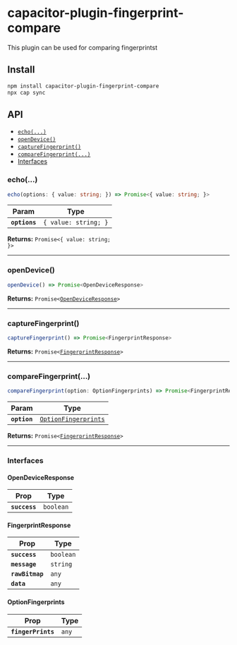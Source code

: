 # capacitor-plugin-fingerprint-compare

This plugin can be used for comparing fingerprintst

## Install

```bash
npm install capacitor-plugin-fingerprint-compare
npx cap sync
```

## API

<docgen-index>

* [`echo(...)`](#echo)
* [`openDevice()`](#opendevice)
* [`captureFingerprint()`](#capturefingerprint)
* [`compareFingerprint(...)`](#comparefingerprint)
* [Interfaces](#interfaces)

</docgen-index>

<docgen-api>
<!--Update the source file JSDoc comments and rerun docgen to update the docs below-->

### echo(...)

```typescript
echo(options: { value: string; }) => Promise<{ value: string; }>
```

| Param         | Type                            |
| ------------- | ------------------------------- |
| **`options`** | <code>{ value: string; }</code> |

**Returns:** <code>Promise&lt;{ value: string; }&gt;</code>

--------------------


### openDevice()

```typescript
openDevice() => Promise<OpenDeviceResponse>
```

**Returns:** <code>Promise&lt;<a href="#opendeviceresponse">OpenDeviceResponse</a>&gt;</code>

--------------------


### captureFingerprint()

```typescript
captureFingerprint() => Promise<FingerprintResponse>
```

**Returns:** <code>Promise&lt;<a href="#fingerprintresponse">FingerprintResponse</a>&gt;</code>

--------------------


### compareFingerprint(...)

```typescript
compareFingerprint(option: OptionFingerprints) => Promise<FingerprintResponse>
```

| Param        | Type                                                              |
| ------------ | ----------------------------------------------------------------- |
| **`option`** | <code><a href="#optionfingerprints">OptionFingerprints</a></code> |

**Returns:** <code>Promise&lt;<a href="#fingerprintresponse">FingerprintResponse</a>&gt;</code>

--------------------


### Interfaces


#### OpenDeviceResponse

| Prop          | Type                 |
| ------------- | -------------------- |
| **`success`** | <code>boolean</code> |


#### FingerprintResponse

| Prop            | Type                 |
| --------------- | -------------------- |
| **`success`**   | <code>boolean</code> |
| **`message`**   | <code>string</code>  |
| **`rawBitmap`** | <code>any</code>     |
| **`data`**      | <code>any</code>     |


#### OptionFingerprints

| Prop               | Type             |
| ------------------ | ---------------- |
| **`fingerPrints`** | <code>any</code> |

</docgen-api>
